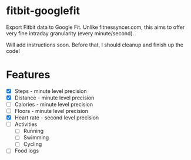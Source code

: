 # fitbit-googlefit
Export Fitbit data to Google Fit. Unlike fitnessyncer.com, this aims to offer very fine intraday granularity (every minute/second).

Will add instructions soon. Before that, I should cleanup and finish up the code!


# Features
- [x] Steps - minute level precision
- [x] Distance - minute level precision
- [ ] Calories - minute level precision
- [ ] Floors - minute level precision
- [x] Heart rate - second level precision
- [ ] Activities 
  - [ ] Running
  - [ ] Swimming
  - [ ] Cycling
- [ ] Food logs
